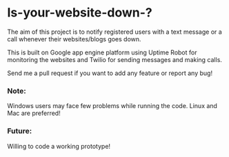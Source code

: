 Is-your-website-down-?
=====================
The aim of this project is to notify registered users with a text message or a call  whenever their websites/blogs goes down.

This is built on Google app engine platform using Uptime Robot for monitoring the websites and Twilio for sending messages and making calls.

Send me a pull request if you want to add any feature or report any bug!


<h3>Note:</h3>

Windows users may face few problems while running the code. Linux and Mac are preferred!

<h3>Future: </h3>

Willing to code a working prototype!
